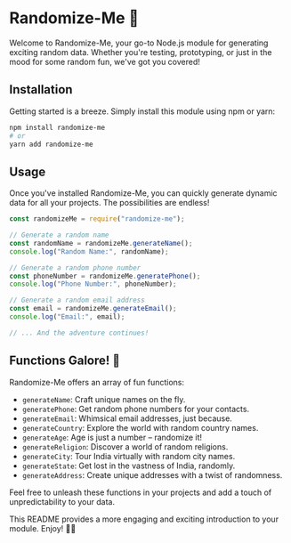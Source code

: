 # Randomize-Me 🎉

Welcome to Randomize-Me, your go-to Node.js module for generating exciting random data. Whether you're testing, prototyping, or just in the mood for some random fun, we've got you covered!

## Installation

Getting started is a breeze. Simply install this module using npm or yarn:

```bash
npm install randomize-me
# or
yarn add randomize-me
```

## Usage

Once you've installed Randomize-Me, you can quickly generate dynamic data for all your projects. The possibilities are endless!

```javascript
const randomizeMe = require("randomize-me");

// Generate a random name
const randomName = randomizeMe.generateName();
console.log("Random Name:", randomName);

// Generate a random phone number
const phoneNumber = randomizeMe.generatePhone();
console.log("Phone Number:", phoneNumber);

// Generate a random email address
const email = randomizeMe.generateEmail();
console.log("Email:", email);

// ... And the adventure continues!
```

## Functions Galore! 🚀

Randomize-Me offers an array of fun functions:

- `generateName`: Craft unique names on the fly.
- `generatePhone`: Get random phone numbers for your contacts.
- `generateEmail`: Whimsical email addresses, just because.
- `generateCountry`: Explore the world with random country names.
- `generateAge`: Age is just a number – randomize it!
- `generateReligion`: Discover a world of random religions.
- `generateCity`: Tour India virtually with random city names.
- `generateState`: Get lost in the vastness of India, randomly.
- `generateAddress`: Create unique addresses with a twist of randomness.

Feel free to unleash these functions in your projects and add a touch of unpredictability to your data.

This README provides a more engaging and exciting introduction to your module. Enjoy! 🚀🎉
